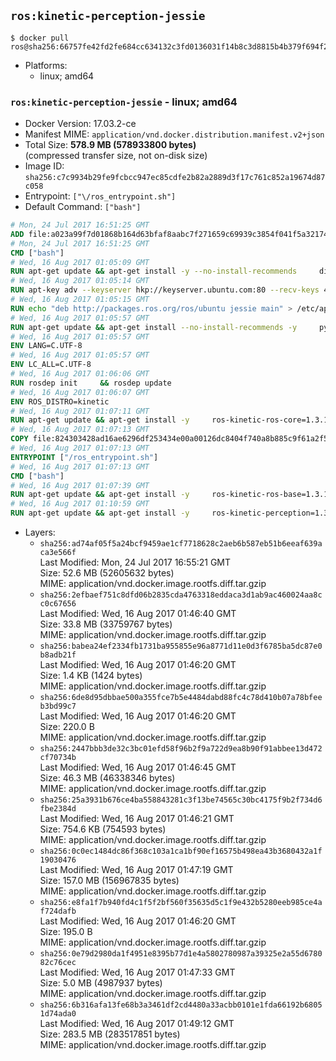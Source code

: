 ## `ros:kinetic-perception-jessie`

```console
$ docker pull ros@sha256:66757fe42fd2fe684cc634132c3fd0136031f14b8c3d8815b4b379f694f27248
```

-	Platforms:
	-	linux; amd64

### `ros:kinetic-perception-jessie` - linux; amd64

-	Docker Version: 17.03.2-ce
-	Manifest MIME: `application/vnd.docker.distribution.manifest.v2+json`
-	Total Size: **578.9 MB (578933800 bytes)**  
	(compressed transfer size, not on-disk size)
-	Image ID: `sha256:c7c9934b29fe9fcbcc947ec85cdfe2b82a2889d3f17c761c852a19674d87c058`
-	Entrypoint: `["\/ros_entrypoint.sh"]`
-	Default Command: `["bash"]`

```dockerfile
# Mon, 24 Jul 2017 16:51:25 GMT
ADD file:a023a99f7d01868b164d63bfaf8aabc7f271659c69939c3854f041f5a3217428 in / 
# Mon, 24 Jul 2017 16:51:25 GMT
CMD ["bash"]
# Wed, 16 Aug 2017 01:05:09 GMT
RUN apt-get update && apt-get install -y --no-install-recommends     dirmngr     gnupg2     && rm -rf /var/lib/apt/lists/*
# Wed, 16 Aug 2017 01:05:14 GMT
RUN apt-key adv --keyserver hkp://keyserver.ubuntu.com:80 --recv-keys 421C365BD9FF1F717815A3895523BAEEB01FA116
# Wed, 16 Aug 2017 01:05:15 GMT
RUN echo "deb http://packages.ros.org/ros/ubuntu jessie main" > /etc/apt/sources.list.d/ros-latest.list
# Wed, 16 Aug 2017 01:05:57 GMT
RUN apt-get update && apt-get install --no-install-recommends -y     python-rosdep     python-rosinstall     python-vcstools     && rm -rf /var/lib/apt/lists/*
# Wed, 16 Aug 2017 01:05:57 GMT
ENV LANG=C.UTF-8
# Wed, 16 Aug 2017 01:05:57 GMT
ENV LC_ALL=C.UTF-8
# Wed, 16 Aug 2017 01:06:06 GMT
RUN rosdep init     && rosdep update
# Wed, 16 Aug 2017 01:06:07 GMT
ENV ROS_DISTRO=kinetic
# Wed, 16 Aug 2017 01:07:11 GMT
RUN apt-get update && apt-get install -y     ros-kinetic-ros-core=1.3.1-0*     && rm -rf /var/lib/apt/lists/*
# Wed, 16 Aug 2017 01:07:13 GMT
COPY file:824303428ad16ae6296df253434e00a00126dc8404f740a8b885c9f61a2f5fcb in / 
# Wed, 16 Aug 2017 01:07:13 GMT
ENTRYPOINT ["/ros_entrypoint.sh"]
# Wed, 16 Aug 2017 01:07:13 GMT
CMD ["bash"]
# Wed, 16 Aug 2017 01:07:39 GMT
RUN apt-get update && apt-get install -y     ros-kinetic-ros-base=1.3.1-0*     && rm -rf /var/lib/apt/lists/*
# Wed, 16 Aug 2017 01:10:59 GMT
RUN apt-get update && apt-get install -y     ros-kinetic-perception=1.3.1-0*     && rm -rf /var/lib/apt/lists/*
```

-	Layers:
	-	`sha256:ad74af05f5a24bcf9459ae1cf7718628c2aeb6b587eb51b6eeaf639aca3e566f`  
		Last Modified: Mon, 24 Jul 2017 16:55:21 GMT  
		Size: 52.6 MB (52605632 bytes)  
		MIME: application/vnd.docker.image.rootfs.diff.tar.gzip
	-	`sha256:2efbaef751c8dfd06b2835cda4763318eddaca3d1ab9ac460024aa8cc0c67656`  
		Last Modified: Wed, 16 Aug 2017 01:46:40 GMT  
		Size: 33.8 MB (33759767 bytes)  
		MIME: application/vnd.docker.image.rootfs.diff.tar.gzip
	-	`sha256:babea24ef2334fb1731ba955855e96a8771d11e0d3f6785ba5dc87e0b8adb21f`  
		Last Modified: Wed, 16 Aug 2017 01:46:20 GMT  
		Size: 1.4 KB (1424 bytes)  
		MIME: application/vnd.docker.image.rootfs.diff.tar.gzip
	-	`sha256:6de8d95dbbae500a355fce7b5e4484dabd88fc4c78d410b07a78bfeeb3bd99c7`  
		Last Modified: Wed, 16 Aug 2017 01:46:20 GMT  
		Size: 220.0 B  
		MIME: application/vnd.docker.image.rootfs.diff.tar.gzip
	-	`sha256:2447bbb3de32c3bc01efd58f96b2f9a722d9ea8b90f91abbee13d472cf70734b`  
		Last Modified: Wed, 16 Aug 2017 01:46:45 GMT  
		Size: 46.3 MB (46338346 bytes)  
		MIME: application/vnd.docker.image.rootfs.diff.tar.gzip
	-	`sha256:25a3931b676ce4ba558843281c3f13be74565c30bc4175f9b2f734d6fbe2384d`  
		Last Modified: Wed, 16 Aug 2017 01:46:21 GMT  
		Size: 754.6 KB (754593 bytes)  
		MIME: application/vnd.docker.image.rootfs.diff.tar.gzip
	-	`sha256:0c0ec1484dc86f368c103a1ca1bf90ef16575b498ea43b3680432a1f19030476`  
		Last Modified: Wed, 16 Aug 2017 01:47:19 GMT  
		Size: 157.0 MB (156967835 bytes)  
		MIME: application/vnd.docker.image.rootfs.diff.tar.gzip
	-	`sha256:e8fa1f7b940fd4c1f5f2bf560f35635d5c1f9e432b5280eeb985ce4af724dafb`  
		Last Modified: Wed, 16 Aug 2017 01:46:20 GMT  
		Size: 195.0 B  
		MIME: application/vnd.docker.image.rootfs.diff.tar.gzip
	-	`sha256:0e79d2980da1f4951e8395b77d1e4a5802780987a39325e2a55d678082c76cec`  
		Last Modified: Wed, 16 Aug 2017 01:47:33 GMT  
		Size: 5.0 MB (4987937 bytes)  
		MIME: application/vnd.docker.image.rootfs.diff.tar.gzip
	-	`sha256:6b316afa13fe68b3a3461df2cd4480a33acbb0101e1fda66192b68051d74ada0`  
		Last Modified: Wed, 16 Aug 2017 01:49:12 GMT  
		Size: 283.5 MB (283517851 bytes)  
		MIME: application/vnd.docker.image.rootfs.diff.tar.gzip
